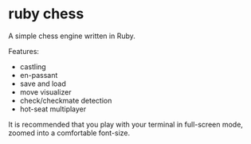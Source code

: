 # ruby chess

A simple chess engine written in Ruby.

Features:
  - castling
  - en-passant
  - save and load
  - move visualizer
  - check/checkmate detection
  - hot-seat multiplayer

It is recommended that you play with your terminal in full-screen mode, zoomed into a comfortable font-size.

